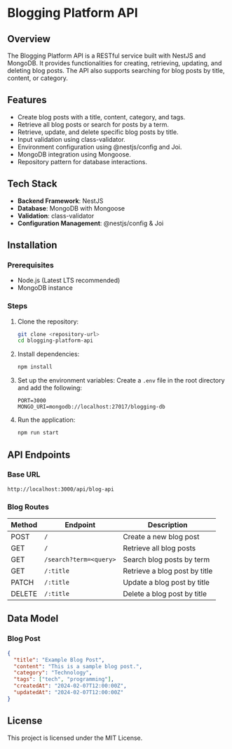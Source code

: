 # Blogging Platform API

## Overview

The Blogging Platform API is a RESTful service built with NestJS and MongoDB. It provides functionalities for creating, retrieving, updating, and deleting blog posts. The API also supports searching for blog posts by title, content, or category.

## Features

- Create blog posts with a title, content, category, and tags.
- Retrieve all blog posts or search for posts by a term.
- Retrieve, update, and delete specific blog posts by title.
- Input validation using class-validator.
- Environment configuration using @nestjs/config and Joi.
- MongoDB integration using Mongoose.
- Repository pattern for database interactions.

## Tech Stack

- **Backend Framework**: NestJS
- **Database**: MongoDB with Mongoose
- **Validation**: class-validator
- **Configuration Management**: @nestjs/config & Joi

## Installation

### Prerequisites

- Node.js (Latest LTS recommended)
- MongoDB instance

### Steps

1. Clone the repository:
   ```sh
   git clone <repository-url>
   cd blogging-platform-api
   ```
2. Install dependencies:
   ```sh
   npm install
   ```
3. Set up the environment variables:
   Create a `.env` file in the root directory and add the following:
   ```env
   PORT=3000
   MONGO_URI=mongodb://localhost:27017/blogging-db
   ```
4. Run the application:
   ```sh
   npm run start
   ```

## API Endpoints

### Base URL

```
http://localhost:3000/api/blog-api
```

### Blog Routes

| Method | Endpoint               | Description                   |
| ------ | ---------------------- | ----------------------------- |
| POST   | `/`                    | Create a new blog post        |
| GET    | `/`                    | Retrieve all blog posts       |
| GET    | `/search?term=<query>` | Search blog posts by term     |
| GET    | `/:title`              | Retrieve a blog post by title |
| PATCH  | `/:title`              | Update a blog post by title   |
| DELETE | `/:title`              | Delete a blog post by title   |

## Data Model

### Blog Post

```json
{
  "title": "Example Blog Post",
  "content": "This is a sample blog post.",
  "category": "Technology",
  "tags": ["tech", "programming"],
  "createdAt": "2024-02-07T12:00:00Z",
  "updatedAt": "2024-02-07T12:00:00Z"
}
```

## License

This project is licensed under the MIT License.
